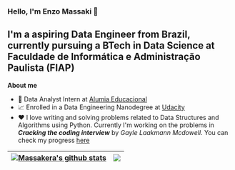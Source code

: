 ### Hello, I'm Enzo Massaki  👋

## I'm a aspiring Data Engineer from Brazil, currently pursuing a BTech in Data Science at Faculdade de Informática e Administração Paulista (FIAP)

**About me**

- 💼 Data Analyst Intern at [Alumia Educacional](https://alumia.online)
- 📈 Enrolled in a Data Engineering Nanodegree at [Udacity](https://www.udacity.com)
- ❤️ I love writing and solving problems related to Data Structures and Algorithms using Python. Currently I'm working on the problems in ***Cracking the coding interview*** by *Gayle Laakmann Mcdowell*. You can check my progress [here](https://github.com/Massakera/craking-the-coding-intervirew-in-a-Pythonista-Style)

| <a href="https://github.com/anuraghazra/github-readme-stats"><img align="center" src="https://github-readme-stats.vercel.app/api?username=Massakera&show_icons=true&include_all_commits=true&theme=buefy&hide_border=true" alt="Massakera's github stats" /></a> | <a href="https://github.com/anuraghazra/github-readme-stats"><img align="center" src="https://github-readme-stats.vercel.app/api/top-langs/?username=Massakera&layout=compact&theme=buefy&hide_border=true" /></a> |
| ------------- | ------------- |
